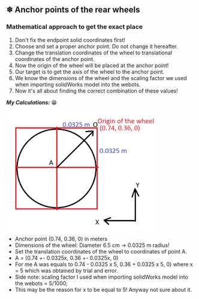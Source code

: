 ## ❄ Anchor points of the rear wheels

### Mathematical approach to get the exact place
1. Don't fix the endpoint solid coordinates first!
2. Choose and set a proper anchor point. Do not change it hereafter.
3. Change the translation coordinates of the wheel to translational coordinates of the anchor point.
4. Now the origin of the wheel will be placed at the anchor point!
5. Our target is to get the axis of the wheel to the anchor point.
6. We know the dimensions of the wheel and the scaling factor we used when importing solidWorks model into the webots.
7. Now it's all about finding the correct combination of these values!

***My Calculations:*** 😁


<img width="400px" src="figures/anchor.png" align="center"/>

* Anchor point (0.74, 0.36, 0) in meters
* Dimensions of the wheel: Diameter 6.5 cm -> 0.0325 m radius!
* Set the translation coordinates of the wheel to coordinates  of point A.
* A = (0.74 +- 0.0325x, 0.36 +- 0.0325x, 0)
* For me A was equals to 0.74 - 0.0325 x 5, 0.36 + 0.0325 x 5, 0) where x = 5 which was obtained by trial and error.
* Side note: scaling factor I used when importing solidWorks model into the webots = 5/1000;
* This may be the reason for x to be equal to 5! Anyway not sure about it.

